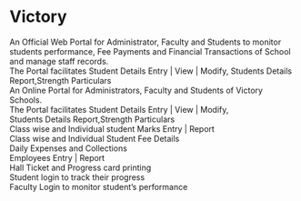 # Victory
An Official Web Portal for Administrator, Faculty and Students to monitor students performance, Fee Payments and Financial Transactions of School and manage staff records. <br>
The Portal facilitates Student Details Entry | View | Modify, Students Details Report,Strength Particulars <br>
An Online Portal for Administrators, Faculty and Students of Victory Schools. <br>
The Portal facilitates Student Details Entry | View | Modify, <br>
Students Details Report,Strength Particulars <br>
Class wise and Individual student Marks Entry | Report <br>
Class wise and Individual Student Fee Details <br>
Daily Expenses and Collections <br>
Employees Entry | Report <br>
Hall Ticket and Progress card printing <br>
Student login to track their progress <br>
Faculty Login to monitor student’s performance <br>
